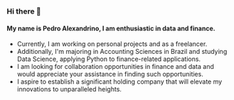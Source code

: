 ### Hi there 👋
#### My name is Pedro Alexandrino, I am enthusiastic in data and finance.
- Currently, I am working on personal projects and as a freelancer.
- Additionally, I'm majoring in Accounting Sciences in Brazil and studying Data Science, applying Python to finance-related applications.
- I am looking for collaboration opportunities in finance and data and would appreciate your assistance in finding such opportunities.
- I aspire to establish a significant holding company that will elevate my innovations to unparalleled heights.


<!--
**pzezu/pzezu** is a ✨ _special_ ✨ repository because its `README.md` (this file) appears on your GitHub profile.

Here are some ideas to get you started:

- 🔭 I’m currently working on ...
- 🌱 I’m currently learning ...
- 👯 I’m looking to collaborate on ...
- 🤔 I’m looking for help with ...
- 💬 Ask me about ...
- 📫 How to reach me: ...
- 😄 Pronouns: ...
- ⚡ Fun fact: ...
-->
